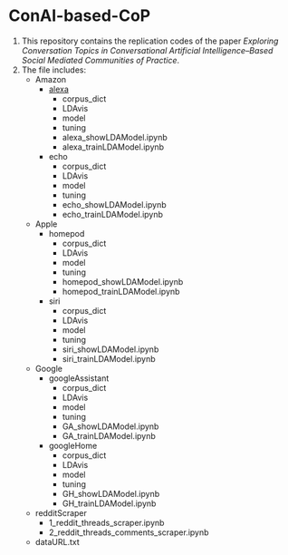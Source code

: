 # ConAI-based-CoP

1. This repository contains the replication codes of the paper *Exploring Conversation Topics in Conversational Artificial Intelligence–Based Social Mediated Communities of Practice*.
2. The file includes:
    - Amazon
      - [alexa](ConAI-based-CoP/Amazon/alexa)
        - corpus_dict
        - LDAvis
        - model
        - tuning
        - alexa_showLDAModel.ipynb
        - alexa_trainLDAModel.ipynb
      - echo
        - corpus_dict
        - LDAvis
        - model
        - tuning
        - echo_showLDAModel.ipynb
        - echo_trainLDAModel.ipynb
    - Apple
      - homepod
        - corpus_dict
        - LDAvis
        - model
        - tuning
        - homepod_showLDAModel.ipynb
        - homepod_trainLDAModel.ipynb
      - siri
        - corpus_dict
        - LDAvis
        - model
        - tuning
        - siri_showLDAModel.ipynb
        - siri_trainLDAModel.ipynb
    - Google
      - googleAssistant
        - corpus_dict
        - LDAvis
        - model
        - tuning
        - GA_showLDAModel.ipynb
        - GA_trainLDAModel.ipynb
      - googleHome
        - corpus_dict
        - LDAvis
        - model
        - tuning
        - GH_showLDAModel.ipynb
        - GH_trainLDAModel.ipynb
    - redditScraper
      -  1_reddit_threads_scraper.ipynb
      -  2_reddit_threads_comments_scraper.ipynb
    - dataURL.txt
